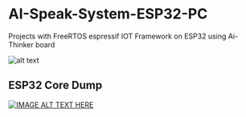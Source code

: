 # AI-Speak-System-ESP32-PC

Projects with FreeRTOS espressif IOT Framework on ESP32 using Ai-Thinker board


![alt text]([https://github.com/Kishwar/AI-Speak-System-ESP32-PC/blob/master/df60eca2-6d59-4108-b600-b786ed8db711-2.JPG](https://github.com/Kishwar/AI-Speak-System-ESP32-PC/blob/main/df60eca2-6d59-4108-b600-b786ed8db711-2.JPG)?raw=true)


## ESP32 Core Dump
[![IMAGE ALT TEXT HERE](https://img.youtube.com/vi/MpD_3oVJAEs/0.jpg)](https://www.youtube.com/watch?v=MpD_3oVJAEs)

